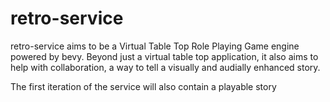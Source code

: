 # retro-service

retro-service aims to be a Virtual Table Top Role Playing Game engine powered by bevy.  Beyond just a virtual 
table top application, it also aims to help with collaboration, a way to tell a visually and audially enhanced
story.

The first iteration of the service will also contain a playable story